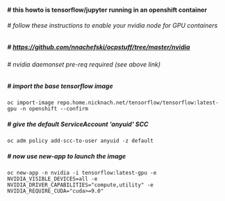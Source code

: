 ####  # this howto is tensorflow/jupyter running in an openshift container
###### # follow these instructions to enable your nvidia node for GPU containers
##### #  https://github.com/nnachefski/ocpstuff/tree/master/nvidia
###### # nvidia daemonset pre-req required (see above link)
##### # import the base tensorflow image
```
oc import-image repo.home.nicknach.net/tensorflow/tensorflow:latest-gpu -n openshift --confirm
```
##### # give the default ServiceAccount 'anyuid' SCC
```
oc adm policy add-scc-to-user anyuid -z default
```
##### # now use new-app to launch the image
```
oc new-app -n nvidia -i tensorflow:latest-gpu -e NVIDIA_VISIBLE_DEVICES=all -e NVIDIA_DRIVER_CAPABILITIES="compute,utility" -e NVIDIA_REQUIRE_CUDA="cuda>=9.0"
```

